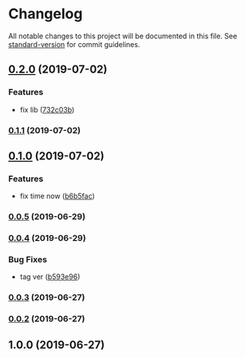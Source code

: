 # Changelog

All notable changes to this project will be documented in this file. See [standard-version](https://github.com/conventional-changelog/standard-version) for commit guidelines.

## [0.2.0](https://github.com/tebaly/expires-unixtime/compare/v0.1.1...v0.2.0) (2019-07-02)


### Features

* fix lib ([732c03b](https://github.com/tebaly/expires-unixtime/commit/732c03b))



### [0.1.1](https://github.com/tebaly/expires-unixtime/compare/v0.1.0...v0.1.1) (2019-07-02)



## [0.1.0](https://github.com/tebaly/expires-unixtime/compare/v0.0.5...v0.1.0) (2019-07-02)


### Features

* fix time now ([b6b5fac](https://github.com/tebaly/expires-unixtime/commit/b6b5fac))



### [0.0.5](https://github.com/tebaly/expires-unixtime/compare/v0.0.4...v0.0.5) (2019-06-29)



### [0.0.4](https://github.com/tebaly/expires-unixtime/compare/v0.0.3...v0.0.4) (2019-06-29)


### Bug Fixes

* tag ver ([b593e96](https://github.com/tebaly/expires-unixtime/commit/b593e96))



### [0.0.3](https://github.com/tebaly/expires-unixtime/compare/v0.0.2...v0.0.3) (2019-06-27)



### [0.0.2](https://github.com/tebaly/expires-unixtime/compare/v1.0.0...v0.0.2) (2019-06-27)



## 1.0.0 (2019-06-27)
